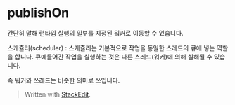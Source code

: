 # publishOn

간단히 말해 런타임 실행의 일부를 지정된 워커로 이동할 수 있습니다. 

스케쥴러(scheduler)
: 스케쥴러는 기본적으로 작업을 동일한 스레드의 큐에 넣는 역할을 합니다. 큐에들어간 작업을 실행하는 것은 다른 스레드(워커)에 의해 실해될 수 있습니다.

즉 워커와 쓰레드는 비슷한 의미로 쓰입니다. 



> Written with [StackEdit](https://stackedit.io/).
<!--stackedit_data:
eyJoaXN0b3J5IjpbMTAzODM0MjA1NywtMTM5NjA2MDkwNSw3Mz
A5OTgxMTYsMTg3ODM0MTE2Niw3MzA5OTgxMTZdfQ==
-->